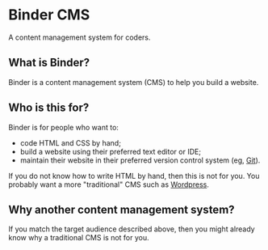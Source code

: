 Binder CMS
==========

A content management system for coders.

What is Binder?
---------------

Binder is a content management system (CMS) to help you build a website.

Who is this for?
----------------

Binder is for people who want to:

* code HTML and CSS by hand;
* build a website using their preferred text editor or IDE;
* maintain their website in their preferred version control system
  (eg, [Git][git]).

If you do not know how to write HTML by hand, then this is not for you. You
probably want a more "traditional" CMS such as [Wordpress][wordpress].

[git]: https://git-scm.com
[wordpress]: https://wordpress.org

Why another content management system?
--------------------------------------

If you match the target audience described above, then you might already
know why a traditional CMS is not for you.
